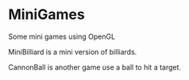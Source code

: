 # MiniGames
Some mini games using OpenGL

MiniBilliard is a mini version of billiards.

CannonBall is another game use a ball to hit a target. 
